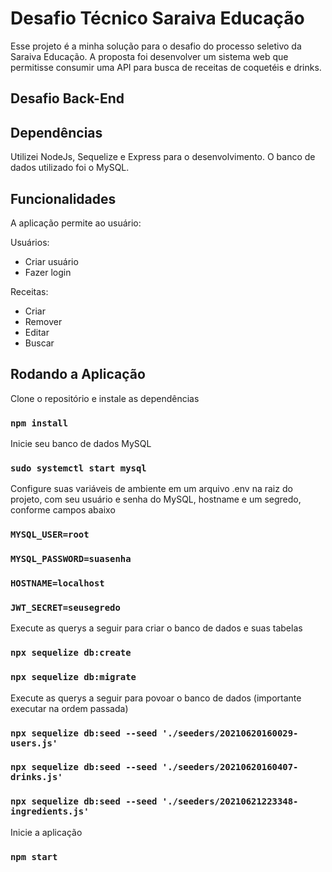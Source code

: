 # Desafio Técnico Saraiva Educação

Esse projeto é a minha solução para o desafio do processo seletivo da Saraiva Educação. A proposta foi desenvolver um sistema web que permitisse consumir uma API para busca de receitas de coquetéis e drinks.

## Desafio Back-End

## Dependências

Utilizei NodeJs, Sequelize e Express para o desenvolvimento. O banco de dados utilizado foi o MySQL.

## Funcionalidades

A aplicação permite ao usuário:

Usuários:
* Criar usuário
* Fazer login

Receitas:
* Criar
* Remover
* Editar
* Buscar


## Rodando a Aplicação

Clone o repositório e instale as dependências

### `npm install`

Inicie seu banco de dados MySQL

### `sudo systemctl start mysql`

Configure suas variáveis de ambiente em um arquivo .env na raiz do projeto, com seu usuário e senha do MySQL, hostname e um segredo, conforme campos abaixo

### `MYSQL_USER=root`
### `MYSQL_PASSWORD=suasenha`
### `HOSTNAME=localhost`
### `JWT_SECRET=seusegredo`


Execute as querys a seguir para criar o banco de dados e suas tabelas

### `npx sequelize db:create`
### `npx sequelize db:migrate`

Execute as querys a seguir para povoar o banco de dados (importante executar na ordem passada)

### `npx sequelize db:seed --seed './seeders/20210620160029-users.js'`
### `npx sequelize db:seed --seed './seeders/20210620160407-drinks.js'`
### `npx sequelize db:seed --seed './seeders/20210621223348-ingredients.js'`

Inicie a aplicação

### `npm start`


